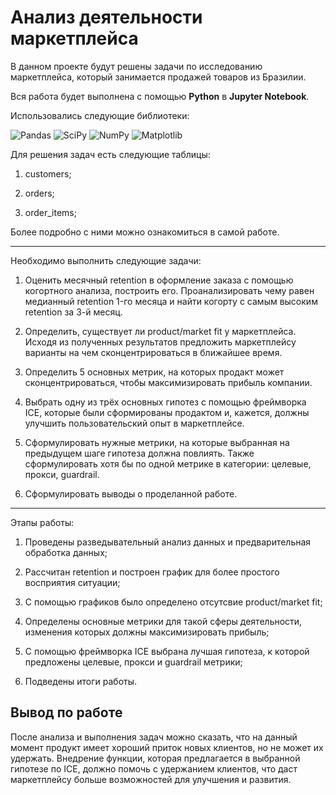 # **Анализ деятельности маркетплейса**

В данном проекте будут решены задачи по исследованию маркетплейса, который занимается продажей товаров из Бразилии.

Вся работа будет выполнена с помощью **Python** в **Jupyter Notebook**. 

Использовались следующие библиотеки: 

![Pandas](https://img.shields.io/badge/pandas-%23150458.svg?style=for-the-badge&logo=pandas&logoColor=white)  ![SciPy](https://img.shields.io/badge/SciPy-%230C55A5.svg?style=for-the-badge&logo=scipy&logoColor=%white) 
![NumPy](https://img.shields.io/badge/numpy-%23013243.svg?style=for-the-badge&logo=numpy&logoColor=white)  ![Matplotlib](https://img.shields.io/badge/Matplotlib-%23ffffff.svg?style=for-the-badge&logo=Matplotlib&logoColor=black)

Для решения задач есть следующие таблицы:
1. customers;

2. orders;

3. order_items;

Более подробно с ними можно ознакомиться в самой работе.

<hr>

Необходимо выполнить следующие задачи: 

1. Оценить месячный retention в оформление заказа с помощью когортного анализа, построить его. Проанализировать чему равен медианный retention 1-го месяца и найти когорту с самым высоким retention за 3-й месяц.

2. Определить, существует ли product/market fit у маркетплейса. Исходя из полученных результатов предложить маркетплейсу варианты на чем сконцентрироваться в ближайшее время.

3. Определить 5 основных метрик, на которых продакт может сконцентрироваться, чтобы максимизировать прибыль компании. 

4. Выбрать одну из трёх основных гипотез с помощью фреймворка ICE, которые были сформированы продактом и, кажется, должны улучшить пользовательский опыт в маркетплейсе.

5. Сформулировать нужные метрики, на которые выбранная на предыдущем шаге гипотеза должна повлиять. Также сформулировать хотя бы по одной метрике в категории: целевые, прокси, guardrail.

6. Сформулировать выводы о проделанной работе.

<hr>

Этапы работы:

1. Проведены разведывательный анализ данных и предварительная обработка данных;

2. Рассчитан retention и построен график для более простого восприятия ситуации;

3. С помощью графиков было определено отсутсвие product/market fit;
   
4. Определены основные метрики для такой сферы деятельности, изменения которых должны максимизировать прибыль;
   
5. С помощью фреймворка ICE выбрана лучшая гипотеза, к которой предложены целевые, прокси и guardrail метрики;
    
6. Подведены итоги работы.

## **Вывод по работе**

После анализа и выполнения задач можно сказать, что на данный момент продукт имеет хороший приток новых клиентов, но не может их удержать. Внедрение функции, которая предлагается в выбранной гипотезе по ICE, должно помочь с удержанием клиентов, что даст маркетплейсу больше возможностей для улучшения и развития.









